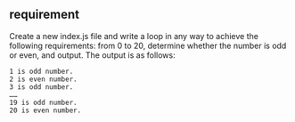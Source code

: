 ﻿## requirement 
    
Create a new index.js file and write a loop in any way to achieve the following requirements: from 0 to 20, determine whether the number is odd or even, and output. The output is as follows:

```
1 is odd number.
2 is even number.
3 is odd number.
……
19 is odd number.
20 is even number.
```



